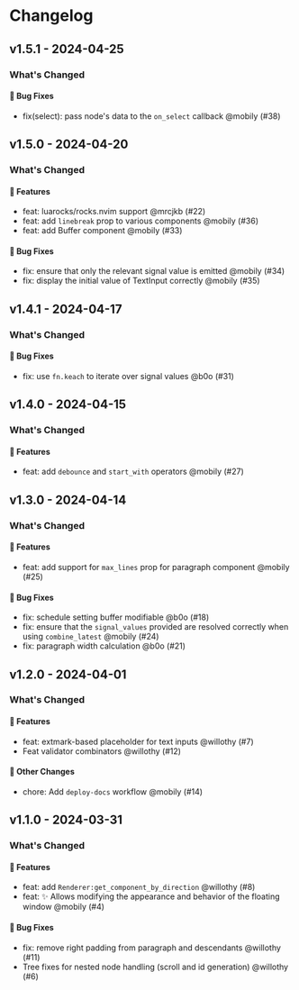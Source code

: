 # Changelog

## v1.5.1 - 2024-04-25

### What's Changed

#### 🐛 Bug Fixes

- fix(select): pass node's data to the `on_select` callback @mobily (#38)

## v1.5.0 - 2024-04-20

### What's Changed

#### 🚀 Features

- feat: luarocks/rocks.nvim support @mrcjkb (#22)
- feat: add `linebreak` prop to various components @mobily (#36)
- feat: add Buffer component @mobily (#33)

#### 🐛 Bug Fixes

- fix: ensure that only the relevant signal value is emitted @mobily (#34)
- fix: display the initial value of TextInput correctly @mobily (#35)

## v1.4.1 - 2024-04-17

### What's Changed

#### 🐛 Bug Fixes

- fix: use `fn.keach` to iterate over signal values @b0o (#31)

## v1.4.0 - 2024-04-15

### What's Changed

#### 🚀 Features

- feat: add `debounce` and `start_with` operators @mobily (#27)

## v1.3.0 - 2024-04-14

### What's Changed

#### 🚀 Features

- feat: add support for `max_lines` prop for paragraph component @mobily (#25)

#### 🐛 Bug Fixes

- fix: schedule setting buffer modifiable @b0o (#18)
- fix: ensure that the `signal_values` provided are resolved correctly when using `combine_latest` @mobily (#24)
- fix: paragraph width calculation @b0o (#21)

## v1.2.0 - 2024-04-01

### What's Changed

#### 🚀 Features

- feat: extmark-based placeholder for text inputs @willothy (#7)
- Feat validator combinators @willothy (#12)

#### 🚩 Other Changes

- chore: Add `deploy-docs` workflow @mobily (#14)

## v1.1.0 - 2024-03-31

### What's Changed

#### 🚀 Features

- feat: add `Renderer:get_component_by_direction` @willothy (#8)
- feat: ✨ Allows modifying the appearance and behavior of the floating window @mobily (#4)

#### 🐛 Bug Fixes

- fix: remove right padding from paragraph and descendants @willothy (#11)
- Tree fixes for nested node handling (scroll and id generation) @willothy (#6)

